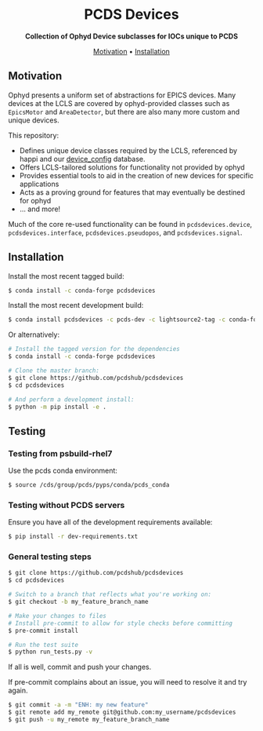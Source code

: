 <h1 align="center">PCDS Devices</h1>

<div align="center">
  <strong>Collection of Ophyd Device subclasses for IOCs unique to PCDS</strong>
</div>

<p align="center">
  <a href="#motivation">Motivation</a> •
  <a href="#installation">Installation</a>
</p>

## Motivation

Ophyd presents a uniform set of abstractions for EPICS devices. Many devices at
the LCLS are covered by ophyd-provided classes such as ``EpicsMotor`` and
``AreaDetector``, but there are also many more custom and unique devices.

This repository:

* Defines unique device classes required by the LCLS, referenced by happi
  and our [device_config](https://github.com/pcdshub/device_config/) database.
* Offers LCLS-tailored solutions for functionality not provided by ophyd
* Provides essential tools to aid in the creation of new devices for specific
  applications
* Acts as a proving ground for features that may eventually be destined for
  ophyd
* ... and more!

Much of the core re-used functionality can be found in
``pcdsdevices.device``, ``pcdsdevices.interface``, ``pcdsdevices.pseudopos``,
and ``pcdsdevices.signal``.

## Installation

Install the most recent tagged build:

```bash
$ conda install -c conda-forge pcdsdevices
```

Install the most recent development build:

```bash
$ conda install pcdsdevices -c pcds-dev -c lightsource2-tag -c conda-forge
```

Or alternatively:

```bash
# Install the tagged version for the dependencies
$ conda install -c conda-forge pcdsdevices

# Clone the master branch:
$ git clone https://github.com/pcdshub/pcdsdevices
$ cd pcdsdevices

# And perform a development install:
$ python -m pip install -e .
```

## Testing

### Testing from psbuild-rhel7

Use the pcds conda environment:

```bash
$ source /cds/group/pcds/pyps/conda/pcds_conda
```

### Testing without PCDS servers

Ensure you have all of the development requirements available:

```bash
$ pip install -r dev-requirements.txt
```

### General testing steps

```bash
$ git clone https://github.com/pcdshub/pcdsdevices
$ cd pcdsdevices

# Switch to a branch that reflects what you're working on:
$ git checkout -b my_feature_branch_name

# Make your changes to files
# Install pre-commit to allow for style checks before committing
$ pre-commit install

# Run the test suite
$ python run_tests.py -v
```

If all is well, commit and push your changes.

If pre-commit complains about an issue, you will need to resolve it and try
again.

```bash
$ git commit -a -m "ENH: my new feature"
$ git remote add my_remote git@github.com:my_username/pcdsdevices
$ git push -u my_remote my_feature_branch_name
```
